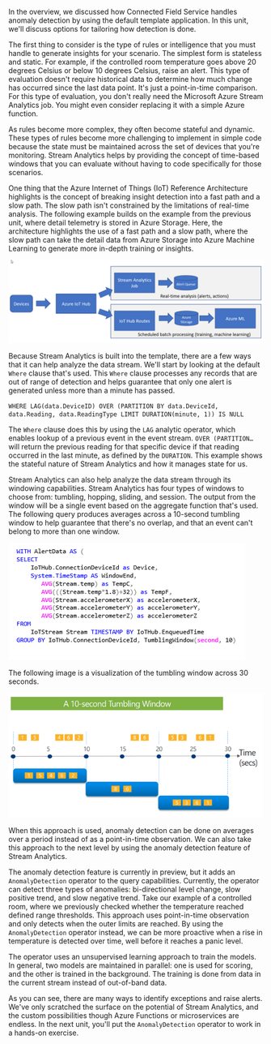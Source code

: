 In the overview, we discussed how Connected Field Service handles anomaly detection by using the default template application. In this unit, we'll discuss options for tailoring how detection is done.

The first thing to consider is the type of rules or intelligence that you must handle to generate insights for your scenario. The simplest form is stateless and static. For example, if the controlled room temperature goes above 20 degrees Celsius or below 10 degrees Celsius, raise an alert. This type of evaluation doesn't require historical data to determine how much change has occurred since the last data point. It's just a point-in-time comparison. For this type of evaluation, you don't really need the Microsoft Azure Stream Analytics job. You might even consider replacing it with a simple Azure function.

As rules become more complex, they often become stateful and dynamic. These types of rules become more challenging to implement in simple code because the state must be maintained across the set of devices that you're monitoring. Stream Analytics helps by providing the concept of time-based windows that you can evaluate without having to code specifically for those scenarios.

One thing that the Azure Internet of Things (IoT) Reference Architecture highlights is the concept of breaking insight detection into a fast path and a slow path. The slow path isn't constrained by the limitations of real-time analysis. The following example builds on the example from the previous unit, where detail telemetry is stored in Azure Storage. Here, the architecture highlights the use of a fast path and a slow path, where the slow path can take the detail data from Azure Storage into Azure Machine Learning to generate more in-depth training or insights.

![Fast and slow path diagram](../media/1-ie-unit5.png)

Because Stream Analytics is built into the template, there are a few ways that it can help analyze the data stream. We'll start by looking at the default `Where` clause that's used. This `Where` clause processes any records that are out of range of detection and helps guarantee that only one alert is generated unless more than a minute has passed.

```
WHERE LAG(data.DeviceID) OVER (PARTITION BY data.DeviceId, data.Reading, data.ReadingType LIMIT DURATION(minute, 1)) IS NULL
```

The `Where` clause does this by using the `LAG` analytic operator, which enables lookup of a previous event in the event stream. `OVER (PARTITION…` will return the previous reading for that specific device if that reading occurred in the last minute, as defined by the `DURATION`. This example shows the stateful nature of Stream Analytics and how it manages state for us.

Stream Analytics can also help analyze the data stream through its windowing capabilities. Stream Analytics has four types of windows to choose from: tumbling, hopping, sliding, and session. The output from the window will be a single event based on the aggregate function that's used. The following query produces averages across a 10-second tumbling window to help guarantee that there's no overlap, and that an event can't belong to more than one window.

![Query for averages across a 10-second tumbling window](../media/2-ie-unit5.png)

The following image is a visualization of the tumbling window across 30 seconds.

![Tumbling window](../media/3-ie-unit5.png)

When this approach is used, anomaly detection can be done on averages over a period instead of as a point-in-time observation. We can also take this approach to the next level by using the anomaly detection feature of Stream Analytics.

The anomaly detection feature is currently in preview, but it adds an `AnomalyDetection` operator to the query capabilities. Currently, the operator can detect three types of anomalies: bi-directional level change, slow positive trend, and slow negative trend. Take our example of a controlled room, where we previously checked whether the temperature reached defined range thresholds. This approach uses point-in-time observation and only detects when the outer limits are reached. By using the `AnomalyDetection` operator instead, we can be more proactive when a rise in temperature is detected over time, well before it reaches a panic level.

The operator uses an unsupervised learning approach to train the models. In general, two models are maintained in parallel: one is used for scoring, and the other is trained in the background. The training is done from data in the current stream instead of out-of-band data.

As you can see, there are many ways to identify exceptions and raise alerts. We've only scratched the surface on the potential of Stream Analytics, and the custom possibilities though Azure Functions or microservices are endless. In the next unit, you'll put the `AnomalyDetection` operator to work in a hands-on exercise.
